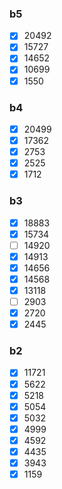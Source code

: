 ### b5
- [x] 20492
- [x] 15727
- [x] 14652
- [x] 10699
- [x] 1550 
### b4
- [x] 20499
- [x] 17362
- [x] 2753
- [x] 2525
- [x] 1712
### b3
- [x] 18883
- [x] 15734
- [ ] 14920
- [x] 14913
- [x] 14656
- [x] 14568
- [x] 13118
- [ ] 2903
- [x] 2720
- [x] 2445
### b2
- [x] 11721
- [x] 5622
- [x] 5218
- [x] 5054
- [x] 5032
- [x] 4999
- [x] 4592
- [x] 4435
- [x] 3943
- [x] 1159
